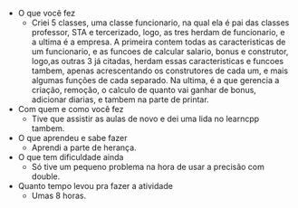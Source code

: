 - O que você fez
    - Criei 5 classes, uma classe funcionario, na qual ela é pai das classes professor, STA e tercerizado, logo, as tres herdam de funcionario, e a ultima é a empresa. A primeira contem todas as caracteristicas de um funcionario, e as funcoes de calcular salario, bonus e construtor, logo,as outras 3 já citadas, herdam essas caracteristicas e funcoes tambem, apenas acrescentando os construtores de cada um, e mais algumas funções de cada separado. Na ultima, é a que gerencia a criação, remoção, o calculo de quanto vai ganhar de bonus, adicionar diarias, e tambem na parte de printar.
- Com quem e como você fez
    - Tive que assistir as aulas de novo e dei uma lida no learncpp tambem.
- O que aprendeu e sabe fazer
    - Aprendi a parte de herança.
- O que tem dificuldade ainda
    - Só tive um pequeno problema na hora de usar a precisão com double.
- Quanto tempo levou pra fazer a atividade
    - Umas 8 horas.
